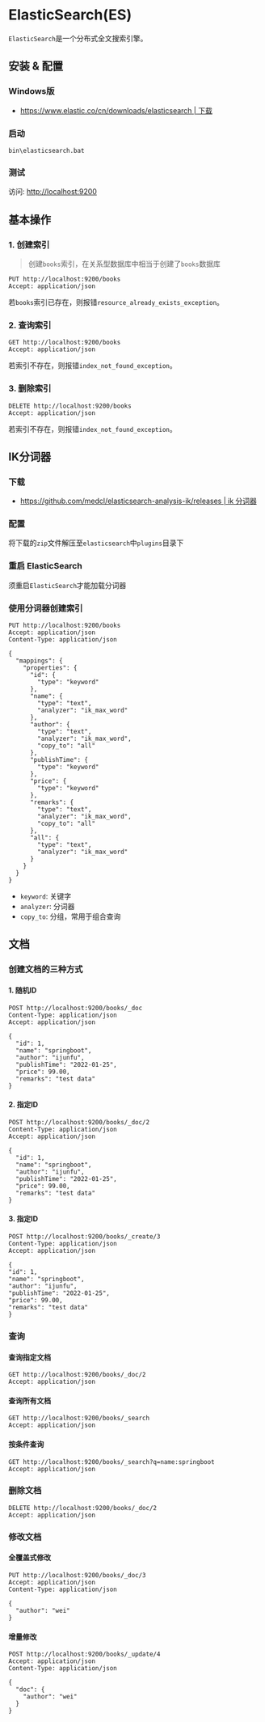 # ElasticSearch(ES)
`ElasticSearch`是一个分布式全文搜索引擎。

## 安装 & 配置

### Windows版

+ [https://www.elastic.co/cn/downloads/elasticsearch | 下载](https://www.elastic.co/cn/downloads/elasticsearch)

### 启动
```shell
bin\elasticsearch.bat
```

### 测试

访问: [http://localhost:9200](http://localhost:9200)


## 基本操作

### 1. 创建索引
> 创建`books`索引，在关系型数据库中相当于创建了`books`数据库

```http request
PUT http://localhost:9200/books
Accept: application/json
```

若`books`索引已存在，则报错`resource_already_exists_exception`。


### 2. 查询索引
```http request
GET http://localhost:9200/books
Accept: application/json
```

若索引不存在，则报错`index_not_found_exception`。

### 3. 删除索引
```http request
DELETE http://localhost:9200/books
Accept: application/json
```

若索引不存在，则报错`index_not_found_exception`。

## IK分词器

### 下载

+ [https://github.com/medcl/elasticsearch-analysis-ik/releases | ik 分词器](https://github.com/medcl/elasticsearch-analysis-ik/releases)

### 配置
将下载的`zip`文件解压至`elasticsearch`中`plugins`目录下

### 重启 ElasticSearch

须重启`ElasticSearch`才能加载分词器

### 使用分词器创建索引
```http request
PUT http://localhost:9200/books
Accept: application/json
Content-Type: application/json

{
  "mappings": {
    "properties": {
      "id": {
        "type": "keyword"
      },
      "name": {
        "type": "text",
        "analyzer": "ik_max_word"
      },
      "author": {
        "type": "text",
        "analyzer": "ik_max_word",
        "copy_to": "all"
      },
      "publishTime": {
        "type": "keyword"
      },
      "price": {
        "type": "keyword"
      },
      "remarks": {
        "type": "text",
        "analyzer": "ik_max_word",
        "copy_to": "all"
      },
      "all": {
        "type": "text",
        "analyzer": "ik_max_word"
      }
    }
  }
}
```

+ `keyword`: 关键字
+ `analyzer`: 分词器
+ `copy_to`: 分组，常用于组合查询

## 文档

### 创建文档的三种方式

#### 1. 随机ID
```http request
POST http://localhost:9200/books/_doc
Content-Type: application/json
Accept: application/json

{
  "id": 1,
  "name": "springboot",
  "author": "ijunfu",
  "publishTime": "2022-01-25",
  "price": 99.00,
  "remarks": "test data"
}
```


#### 2. 指定ID
```http request
POST http://localhost:9200/books/_doc/2
Content-Type: application/json
Accept: application/json

{
  "id": 1,
  "name": "springboot",
  "author": "ijunfu",
  "publishTime": "2022-01-25",
  "price": 99.00,
  "remarks": "test data"
}
```

#### 3. 指定ID
```http request
POST http://localhost:9200/books/_create/3
Content-Type: application/json
Accept: application/json

{
"id": 1,
"name": "springboot",
"author": "ijunfu",
"publishTime": "2022-01-25",
"price": 99.00,
"remarks": "test data"
}
```

### 查询

#### 查询指定文档

```http request
GET http://localhost:9200/books/_doc/2
Accept: application/json
```

#### 查询所有文档
```http request
GET http://localhost:9200/books/_search
Accept: application/json
```

#### 按条件查询
```http request
GET http://localhost:9200/books/_search?q=name:springboot
Accept: application/json
```

### 删除文档
```http request
DELETE http://localhost:9200/books/_doc/2
Accept: application/json
```

### 修改文档

#### 全覆盖式修改
```http request
PUT http://localhost:9200/books/_doc/3
Accept: application/json
Content-Type: application/json

{
  "author": "wei"
}
```

#### 增量修改
```http request
POST http://localhost:9200/books/_update/4
Accept: application/json
Content-Type: application/json

{
  "doc": {
    "author": "wei"
  }
}
```